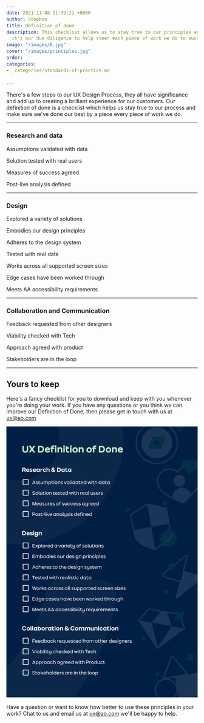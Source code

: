 ```yaml
---
date: 2021-11-08 11:39:21 +0000
author: Stephen
title: Definition of done
description: This checklist allows us to stay true to our principles and process,
  it's our due diligence to help steer each piece of work we do to success.
image: "/images/6.jpg"
cover: "/images/principles.jpg"
order: 
categories:
- _categories/standards-of-practice.md

---
```

There's a few steps to our UX Design Process, they all have significance and add up to creating a brilliant experience for our customers. Our definition of done is a checklist which helps us stay true to our process and make sure we've done our best by a piece every piece of work we do.

***

### Research and data

Assumptions validated with data

Solution tested with real users

Measures of success agreed

Post-live analysis defined

***

### Design

Explored a variety of solutions

Embodies our design principles

Adheres to the design system

Tested with real data

Works across all supported screen sizes

Edge cases have been worked through

Meets AA accessibility requirements

***

### Collaboration and Communication

Feedback requested from other designers

Viability checked with Tech

Approach agreed with product

Stakeholders are in the loop

***

## Yours to keep

Here's a fancy checklist for you to download and keep with you whenever you're doing your work. If you have any questions or you think we can improve our Definition of Done, then please get in touch with us at [ux@ao.com](ux@ao.com)

![](/images/ux-definition-of-done.jpg)

Have a question or want to know how better to use these principles in your work? Chat to us and email us at [ux@ao.com](ux@ao.com) we'll be happy to help.